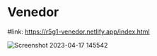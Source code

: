 # Venedor

#link: https://r5g1-venedor.netlify.app/index.html

![Screenshot 2023-04-17 145542](https://user-images.githubusercontent.com/71373383/232477473-42f33ffb-7dd0-414a-a0f1-2e24a5a0ff79.png)
